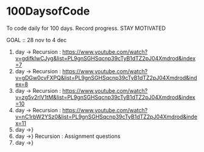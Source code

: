 # 100DaysofCode
To code daily for 100 days. Record progress. STAY MOTIVATED 

GOAL :: 28 nov to  4 dec
1. day  -> Recursion : https://www.youtube.com/watch?v=gdifkIwCJyg&list=PL9gnSGHSqcnp39cTyB1dTZ2pJ04Xmdrod&index=7
2. day ->  Recursion : https://www.youtube.com/watch?v=gDGw0cvFXPQ&list=PL9gnSGHSqcnp39cTyB1dTZ2pJ04Xmdrod&index=8
3. day   -> Recursion : https://www.youtube.com/watch?v=zg5v2rlV1tM&list=PL9gnSGHSqcnp39cTyB1dTZ2pJ04Xmdrod&index=10
4. day   -> Recursion : https://www.youtube.com/watch?v=nC1rbW2YSz0&list=PL9gnSGHSqcnp39cTyB1dTZ2pJ04Xmdrod&index=11
5. day   ->}  
6. day         ->} Recursion : Assignment questions 
7. day  ->}



